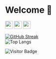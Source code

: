 <h1>Welcome 👋</h1>
<p><a href="https://www.twitter.com/vncsbl"><img src="https://img.shields.io/badge/twitter-%231DA1F2.svg?&style=for-the-badge&logo=twitter&logoColor=white" height=25></a> <a href="https://www.linkedin.com/in/vncsbl/"><img src="https://img.shields.io/badge/linkedin-%4267B2.svg?&style=for-the-badge&logo=linkedin&logoColor=white" height=25></a> <a href="https://www.instagram.com/vncsbl/"><img src="https://img.shields.io/badge/instagram-%23E4405F.svg?&style=for-the-badge&logo=instagram&logoColor=white" height=25></a></p>

[![GitHub Streak](https://github-readme-streak-stats.herokuapp.com/?user=sabala&theme=dark)](https://github.com/DenverCoder1/github-readme-streak-stats) <br>
![Top Langs](https://github-readme-stats.vercel.app/api/top-langs/?username=sabala&hide=TeX&layout=compact)

![Visitor Badge](https://visitor-badge.laobi.icu/badge?page_id=sabala.sabala)
